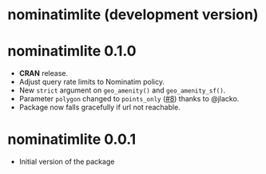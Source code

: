 # nominatimlite (development version)

# nominatimlite 0.1.0

-  **CRAN** release.
-  Adjust query rate limits to Nominatim policy.
-  New `strict` argument on `geo_amenity()` and `geo_amenity_sf()`.
-  Parameter `polygon` changed to `points_only`
   ([#8](https://github.com/dieghernan/nominatimlite/issues/8)) thanks to 
   @jlacko.
-  Package now falls gracefully if url not reachable.

# nominatimlite 0.0.1

-   Initial version of the package
